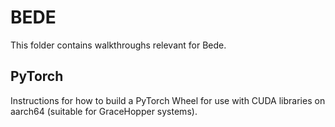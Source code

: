 # BEDE

This folder contains walkthroughs relevant for Bede.

## PyTorch

Instructions for how to build a PyTorch Wheel for use with CUDA libraries on aarch64 (suitable for GraceHopper systems).
